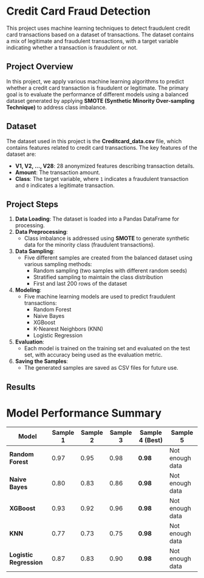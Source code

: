 # Credit Card Fraud Detection

This project uses machine learning techniques to detect fraudulent credit card transactions based on a dataset of transactions. The dataset contains a mix of legitimate and fraudulent transactions, with a target variable indicating whether a transaction is fraudulent or not.

## Project Overview

In this project, we apply various machine learning algorithms to predict whether a credit card transaction is fraudulent or legitimate. The primary goal is to evaluate the performance of different models using a balanced dataset generated by applying **SMOTE (Synthetic Minority Over-sampling Technique)** to address class imbalance.

## Dataset

The dataset used in this project is the **Creditcard_data.csv** file, which contains features related to credit card transactions. The key features of the dataset are:

- **V1, V2, ..., V28**: 28 anonymized features describing transaction details.
- **Amount**: The transaction amount.
- **Class**: The target variable, where `1` indicates a fraudulent transaction and `0` indicates a legitimate transaction.

## Project Steps

1. **Data Loading**: The dataset is loaded into a Pandas DataFrame for processing.
2. **Data Preprocessing**:
   - Class imbalance is addressed using **SMOTE** to generate synthetic data for the minority class (fraudulent transactions).
3. **Data Sampling**:
   - Five different samples are created from the balanced dataset using various sampling methods:
     - Random sampling (two samples with different random seeds)
     - Stratified sampling to maintain the class distribution
     - First and last 200 rows of the dataset
4. **Modeling**:
   - Five machine learning models are used to predict fraudulent transactions:
     - Random Forest
     - Naive Bayes
     - XGBoost
     - K-Nearest Neighbors (KNN)
     - Logistic Regression
5. **Evaluation**: 
   - Each model is trained on the training set and evaluated on the test set, with accuracy being used as the evaluation metric.
6. **Saving the Samples**:
   - The generated samples are saved as CSV files for future use.


## Results 
# Model Performance Summary

| Model               | Sample 1 | Sample 2 | Sample 3 | **Sample 4 (Best)** | Sample 5 |
|---------------------|----------|----------|----------|---------------------|----------|
| **Random Forest**    | 0.97     | 0.95     | 0.98     | **0.98**            | Not enough data |
| **Naive Bayes** | 0.80     | 0.83     | 0.86     | **0.98**            | Not enough data |
| **XGBoost**              | 0.93     | 0.92     | 0.96     | **0.98**            | Not enough data |
| **KNN**              | 0.77     | 0.73     | 0.75     | **0.98**            | Not enough data |
| **Logistic Regression**    | 0.87     | 0.83     | 0.90     | **0.98**            | Not enough data |




